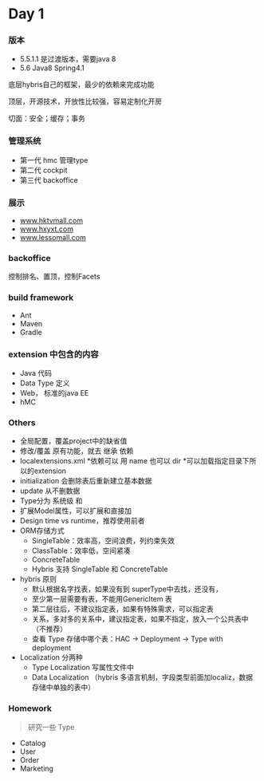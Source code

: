 # Day 1

### 版本
* 5.5.1.1 是过渡版本，需要java 8
* 5.6 Java8 Spring4.1

底层hybris自己的框架，最少的依赖来完成功能

顶层，开源技术，开放性比较强，容易定制化开房

切面：安全；缓存；事务

### 管理系统
* 第一代 hmc 管理type
* 第二代 cockpit
* 第三代 backoffice

### 展示
* www.hktvmall.com
* www.hxyxt.com
* www.lessomall.com

### backoffice
控制排名、置顶，控制Facets

### build framework
* Ant
* Maven
* Gradle

### extension 中包含的内容
* Java 代码
* Data Type 定义
* Web， 标准的java EE
* hMC

### Others
* 全局配置，覆盖project中的缺省值
* 修改/覆盖 原有功能，就去 继承 依赖
* localextensions.xml
    *依赖可以 用 name 也可以 dir
    *可以加载指定目录下所以的extension
* initialization 会删除表后重新建立基本数据
* update 从不删数据
* Type分为 系统级 和
* 扩展Model属性，可以扩展和直接加
* Design time  vs runtime，推荐使用前者
* ORM存储方式
    * SingleTable：效率高，空间浪费，列约束失效
    * ClassTable：效率低，空间紧凑
    * ConcreteTable
    * Hybris 支持 SingleTable 和 ConcreteTable
* hybris 原则
    * 默认根据名字找表，如果没有到 superType中去找，还没有，
    * 至少第一层需要有表，不能用GenericItem 表
    * 第二层往后，不建议指定表，如果有特殊需求，可以指定表
    * 关系，多对多的关系中，建议指定表，如果不指定，放入一个公共表中（不推荐）
    * 查看 Type 存储中哪个表：HAC -> Deployment -> Type with deployment
* Localization 分两种
    * Type Localization 写属性文件中
    * Data Localization （hybris 多语言机制，字段类型前面加localiz，数据存储中单独的表中）

### Homework
> 研究一些 Type

* Catalog
* User
* Order
* Marketing
